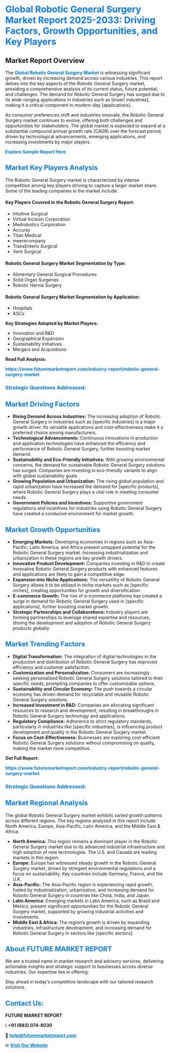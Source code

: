 <h1 style="color: #007BFF;">Global Robotic General Surgery Market Report 2025-2033: Driving Factors, Growth Opportunities, and Key Players</h1>

<section id="overview">
<h2>Market Report Overview</h2>
<p>The <a href="https://www.futuremarketreport.com/industry-report/robotic-general-surgery-market" style="color: #007BFF; text-decoration: none;"><strong>Global Robotic General Surgery Market</strong></a> is witnessing significant growth, driven by increasing demand across various industries. This report delves into the key aspects of the Robotic General Surgery market, providing a comprehensive analysis of its current status, future potential, and challenges. The demand for Robotic General Surgery has surged due to its wide-ranging applications in industries such as [insert industries], making it a critical component in modern-day [applications].</p>
<p>As consumer preferences shift and industries innovate, the Robotic General Surgery market continues to evolve, offering both challenges and opportunities for stakeholders. The global market is expected to expand at a substantial compound annual growth rate (CAGR) over the forecast period, driven by technological advancements, emerging applications, and increasing investments by major players.</p>
</section>

<section id="overview">
<p><a href="https://www.futuremarketreport.com/request-sample/reportId=92969" style="color: #007BFF; text-decoration: none;"><strong>Explore Sample Report Here</strong></a></p>
</section>

<section id="key-players">
<h2 style="color: #007BFF;">Market Key Players Analysis</h2>
<p>The Robotic General Surgery market is characterized by intense competition among key players striving to capture a larger market share. Some of the leading companies in the market include:</p>
<h4>Key Players Covered in the Robotic General Surgery Report:</h4>
<ul><li>Intuitive Surgical</li><li>Virtual Incision Corporation</li><li>Medrobotics Corporation</li><li>Accuray</li><li>Titan Medical</li><li>meerecompany</li><li>TransEnterix Surgical</li><li>Verb Surgical</li></ul>
<h4>Robotic General Surgery Market Segmentation by Type:</h4>
<ul><li>Alimentary General Surgical Procedures</li><li>Solid Organ Surgeries</li><li>Robotic Hernia Surgery</li></ul>

<h4>Robotic General Surgery Market Segmentation by Application:</h4>
<ul><li>Hospitals</li><li>ASCs</li></ul>
<p><strong>Key Strategies Adopted by Market Players:</strong></p>
<ul>
<li>Innovation and R&D</li>
<li>Geographical Expansion</li>
<li>Sustainability Initiatives</li>
<li>Mergers and Acquisitions</li>
</ul>
</section>

<section>
<p><strong>Read Full Analysis: </strong></p><a href="https://www.futuremarketreport.com/industry-report/robotic-general-surgery-market" style="color: #007BFF; text-decoration: none;"><strong>https://www.futuremarketreport.com/industry-report/robotic-general-surgery-market</strong></a>
<h3 style="color: #007BFF;">Strategic Questions Addressed:</h3>
</section>

<section id="driving-factors">
<h2 style="color: #007BFF;">Market Driving Factors</h2>
<ul>
<li><strong>Rising Demand Across Industries:</strong> The increasing adoption of Robotic General Surgery in industries such as [specific industries] is a major growth driver. Its versatile applications and cost-effectiveness make it a preferred choice among manufacturers.</li>
<li><strong>Technological Advancements:</strong> Continuous innovations in production and application technologies have enhanced the efficiency and performance of Robotic General Surgery, further boosting market demand.</li>
<li><strong>Sustainability and Eco-Friendly Initiatives:</strong> With growing environmental concerns, the demand for sustainable Robotic General Surgery solutions has surged. Companies are investing in eco-friendly variants to align with global sustainability goals.</li>
<li><strong>Growing Population and Urbanization:</strong> The rising global population and rapid urbanization have increased the demand for [specific products], where Robotic General Surgery plays a vital role in meeting consumer needs.</li>
<li><strong>Government Policies and Incentives:</strong> Supportive government regulations and incentives for industries using Robotic General Surgery have created a conducive environment for market growth.</li>
</ul>
</section>

<section id="growth-opportunities">
<h2 style="color: #007BFF;">Market Growth Opportunities</h2>
<ul>
<li><strong>Emerging Markets:</strong> Developing economies in regions such as Asia-Pacific, Latin America, and Africa present untapped potential for the Robotic General Surgery market. Increasing industrialization and urbanization in these regions are key growth drivers.</li>
<li><strong>Innovative Product Development:</strong> Companies investing in R&D to create innovative Robotic General Surgery products with enhanced features and applications are likely to gain a competitive edge.</li>
<li><strong>Expansion into Niche Applications:</strong> The versatility of Robotic General Surgery allows it to be utilized in niche markets such as [specific niches], creating opportunities for growth and diversification.</li>
<li><strong>E-commerce Growth:</strong> The rise of e-commerce platforms has created a surge in demand for Robotic General Surgery used in [specific applications], further boosting market growth.</li>
<li><strong>Strategic Partnerships and Collaborations:</strong> Industry players are forming partnerships to leverage shared expertise and resources, driving the development and adoption of Robotic General Surgery products globally.</li>
</ul>
</section>

<section id="trending-factors">
<h2 style="color: #007BFF;">Market Trending Factors</h2>
<ul>
<li><strong>Digital Transformation:</strong> The integration of digital technologies in the production and distribution of Robotic General Surgery has improved efficiency and customer satisfaction.</li>
<li><strong>Customization and Personalization:</strong> Consumers are increasingly seeking personalized Robotic General Surgery solutions tailored to their specific needs, prompting companies to offer customizable options.</li>
<li><strong>Sustainability and Circular Economy:</strong> The push towards a circular economy has driven demand for recyclable and reusable Robotic General Surgery solutions.</li>
<li><strong>Increased Investment in R&D:</strong> Companies are allocating significant resources to research and development, resulting in breakthroughs in Robotic General Surgery technology and applications.</li>
<li><strong>Regulatory Compliance:</strong> Adherence to strict regulatory standards, particularly in industries like [specific industries], is influencing product development and quality in the Robotic General Surgery market.</li>
<li><strong>Focus on Cost-Effectiveness:</strong> Businesses are exploring cost-efficient Robotic General Surgery solutions without compromising on quality, making the market more competitive.</li>
</ul>
</section>

<section>
<p><strong>Get Full Report: </strong></p><a href="https://www.futuremarketreport.com/industry-report/robotic-general-surgery-market" style="color: #007BFF; text-decoration: none;"><strong>https://www.futuremarketreport.com/industry-report/robotic-general-surgery-market</strong></a>
<h3 style="color: #007BFF;">Strategic Questions Addressed:</h3>
</section>


<section id="regional-analysis">
<h2 style="color: #007BFF;">Market Regional Analysis</h2>
<p>The global Robotic General Surgery market exhibits varied growth patterns across different regions. The key regions analyzed in this report include North America, Europe, Asia-Pacific, Latin America, and the Middle East & Africa:</p>
<ul>
<li><strong>North America:</strong> This region remains a dominant player in the Robotic General Surgery market due to its advanced industrial infrastructure and high adoption of new technologies. The U.S. and Canada are leading markets in this region.</li>
<li><strong>Europe:</strong> Europe has witnessed steady growth in the Robotic General Surgery market, driven by stringent environmental regulations and a focus on sustainability. Key countries include Germany, France, and the U.K.</li>
<li><strong>Asia-Pacific:</strong> The Asia-Pacific region is experiencing rapid growth, fueled by industrialization, urbanization, and increasing demand for Robotic General Surgery in countries like China, India, and Japan.</li>
<li><strong>Latin America:</strong> Emerging markets in Latin America, such as Brazil and Mexico, present significant opportunities for the Robotic General Surgery market, supported by growing industrial activities and investments.</li>
<li><strong>Middle East & Africa:</strong> The region’s growth is driven by expanding industries, infrastructure development, and increasing demand for Robotic General Surgery in sectors like [specific sectors].</li>
</ul>
</section>

<footer>
<h2 style="color: #007BFF;">About FUTURE MARKET REPORT</h2>
<p>We are a trusted name in market research and advisory services, delivering actionable insights and strategic support to businesses across diverse industries. Our expertise lies in offering:</p>

<p>Stay ahead in today’s competitive landscape with our tailored research solutions.</p>

<h2 style="color: #007BFF;">Contact Us:</h2>
<p><strong>FUTURE MARKET REPORT</strong></p>
<p>📞 <strong>+91 (883) 074-8030</strong></p>
<p>📧 <strong><a href="mailto:help@futuremarketreport.com" style="color: #007BFF;">help@futuremarketreport.com</a></strong></p>
<p>🌐 <strong><a href="https://www.futuremarketreport.com/" style="color: #007BFF;">Visit Our Website</a></strong></p>
</footer>